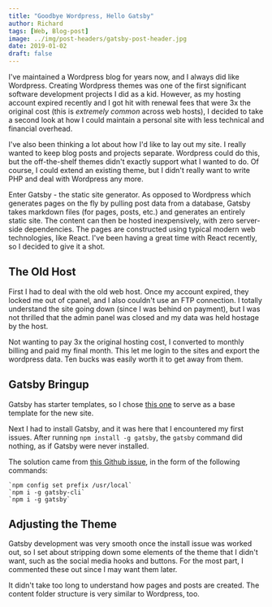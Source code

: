 ```yaml
---
title: "Goodbye Wordpress, Hello Gatsby"
author: Richard
tags: [Web, Blog-post]
image: ../img/post-headers/gatsby-post-header.jpg
date: 2019-01-02
draft: false
---
```


I've maintained a Wordpress blog for years now, and I always did like Wordpress. Creating Wordpress themes was one of the first significant software development
projects I did as a kid. However, as my hosting account expired recently and I got hit with renewal fees that were 3x the original cost (this is _extremely common_ across web hosts), I decided to take a second look at how I could maintain a personal site with less technical and financial overhead. 

I've also been thinking a lot about how I'd like to lay out my site. I really wanted to keep blog posts and projects separate. Wordpress could do this, but the off-the-shelf themes didn't exactly support what I wanted to do. Of course, I could extend an existing theme, but I didn't really want to write PHP and deal with Wordpress any more.

Enter Gatsby - the static site generator. As opposed to Wordpress which generates pages on the fly by pulling post data from a database, Gatsby takes markdown files (for pages, posts, etc.) and generates an entirely static site. The content can then be hosted inexpensively, with zero server-side dependencies. The pages are constructed using typical modern web technologies, like React. I've been having a great time with React recently, so I decided to give it a shot. 

## The Old Host
First I had to deal with the old web host. Once my account expired, they locked me out of cpanel, and I also couldn't use an FTP connection. I totally understand the site going down (since I was behind on payment), but I was not thrilled that the admin panel was closed and my data was held hostage by the host. 

Not wanting to pay 3x the original hosting cost, I converted to monthly billing and paid my final month. This let me login to the sites and export the wordpress data. Ten bucks was easily worth it to get away from them. 

## Gatsby Bringup 
Gatsby has starter templates, so I chose [this one](https://github.com/scttcper/gatsby-casper) to serve as a base template for the new site. 

Next I had to install Gatsby, and it was here that I encountered my first issues. After running `npm install -g gatsby`, the `gatsby` command did nothing, as if Gatsby were never installed. 

The solution came from [this Github issue](https://github.com/gatsbyjs/gatsby/issues/4967), in the form of the following commands:

    `npm config set prefix /usr/local`
    `npm i -g gatsby-cli`
    `npm i -g gatsby`

## Adjusting the Theme
Gatsby development was very smooth once the install issue was worked out, so I set about stripping down some elements of the theme that I didn't want, such as the social media hooks and buttons. For the most part, I commented these out since I may want them later.

It didn't take too long to understand how pages and posts are created. The content folder structure is very similar to Wordpress, too. 






